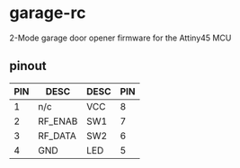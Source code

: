 # garage-rc

2-Mode garage door opener firmware for the Attiny45 MCU

## pinout

| PIN | DESC     | DESC | PIN |
|-----|----------|------|-----|
| 1   | n/c      | VCC  | 8   |
| 2   | RF_ENAB  | SW1  | 7   |
| 3   | RF_DATA  | SW2  | 6   |
| 4   | GND      | LED  | 5   |
